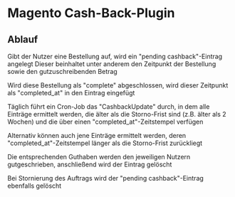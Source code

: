 # Magento Cash-Back-Plugin

## Ablauf

Gibt der Nutzer eine Bestellung auf, wird ein "pending cashback"-Eintrag angelegt
Dieser beinhaltet unter anderem den Zeitpunkt der Bestellung sowie den gutzuschreibenden Betrag

Wird diese Bestellung als "complete" abgeschlossen, wird dieser Zeitpunkt
als "completed_at" in den Eintrag eingefügt

Täglich führt ein Cron-Job das "CashbackUpdate" durch, in dem alle Einträge ermittelt werden, die älter als die Storno-Frist sind (z.B. älter als 2 Wochen) und die über einen "completed_at"-Zeitstempel verfügen

Alternativ können auch jene Einträge ermittelt werden, deren "completed_at"-Zeitstempel länger als die Storno-Frist zurückliegt

Die entsprechenden Guthaben werden den jeweiligen Nutzern gutgeschrieben, anschließend wird der Eintrag gelöscht

Bei Stornierung des Auftrags wird der "pending cashback"-Eintrag ebenfalls gelöscht